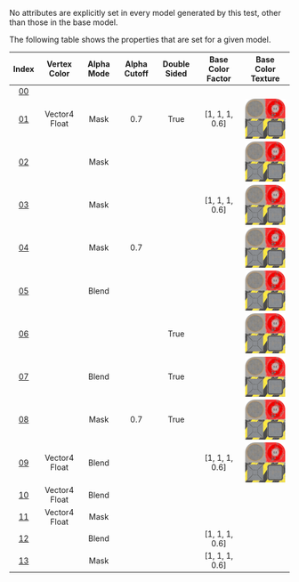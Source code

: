 No attributes are explicitly set in every model generated by this test, other than those in the base model.  
 
The following table shows the properties that are set for a given model.  


Index | Vertex Color | Alpha Mode | Alpha Cutoff | Double Sided | Base Color Factor | Base Color Texture
:---: | :---: | :---: | :---: | :---: | :---: | :---:
[00](./Material_Alpha_00.gltf) |   |   |   |   |   |  
[01](./Material_Alpha_01.gltf) | Vector4 Float | Mask | 0.7 | True | [1, 1, 1, 0.6] | <img src="./Texture_baseColor.png" height="72" width="72" align="middle">
[02](./Material_Alpha_02.gltf) |   | Mask |   |   |   | <img src="./Texture_baseColor.png" height="72" width="72" align="middle">
[03](./Material_Alpha_03.gltf) |   | Mask |   |   | [1, 1, 1, 0.6] | <img src="./Texture_baseColor.png" height="72" width="72" align="middle">
[04](./Material_Alpha_04.gltf) |   | Mask | 0.7 |   |   | <img src="./Texture_baseColor.png" height="72" width="72" align="middle">
[05](./Material_Alpha_05.gltf) |   | Blend |   |   |   | <img src="./Texture_baseColor.png" height="72" width="72" align="middle">
[06](./Material_Alpha_06.gltf) |   |   |   | True |   | <img src="./Texture_baseColor.png" height="72" width="72" align="middle">
[07](./Material_Alpha_07.gltf) |   | Blend |   | True |   | <img src="./Texture_baseColor.png" height="72" width="72" align="middle">
[08](./Material_Alpha_08.gltf) |   | Mask | 0.7 | True |   | <img src="./Texture_baseColor.png" height="72" width="72" align="middle">
[09](./Material_Alpha_09.gltf) | Vector4 Float | Blend |   |   | [1, 1, 1, 0.6] | <img src="./Texture_baseColor.png" height="72" width="72" align="middle">
[10](./Material_Alpha_10.gltf) | Vector4 Float | Blend |   |   |   |  
[11](./Material_Alpha_11.gltf) | Vector4 Float | Mask |   |   |   |  
[12](./Material_Alpha_12.gltf) |   | Blend |   |   | [1, 1, 1, 0.6] |  
[13](./Material_Alpha_13.gltf) |   | Mask |   |   | [1, 1, 1, 0.6] |  
 
